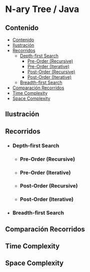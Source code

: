 # N-ary Tree / Java

## Contenido

* [Contenido](#contenido)
* [Ilustración](#ilustración)
* [Recorridos](#recorridos)
    * [Depth-first Search](#depth-first-search)
        * [Pre-Order (Recursive)](#pre-order-recursive)
        * [Pre-Order (Iterative)](#pre-order-iterative)
        * [Post-Order (Recursive)](#post-order-recursive)
        * [Post-Order (Iterative)](#post-order-iterative)
    * [Breadth-first Search](#breadth-first-search)
* [Comparación Recorridos](#comparación-recorridos)
* [Time Complexity](#time-complexity)
* [Space Complexity](#space-complexity)

## Ilustración

## Recorridos

* ### Depth-first Search
    * ### Pre-Order (Recursive)

    * ### Pre-Order (Iterative)

    * ### Post-Order (Recursive)

    * ### Post-Order (Iterative)

* ### Breadth-first Search

## Comparación Recorridos

## Time Complexity

## Space Complexity
